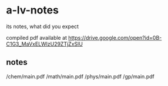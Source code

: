 # a-lv-notes
its notes, what did you expect

compiled pdf available at https://drive.google.com/open?id=0B-C1G3_MaVxELWlzU29ZTjZxSlU

## notes

/chem/main.pdf
/math/main.pdf
/phys/main.pdf
/gp/main.pdf